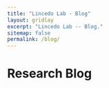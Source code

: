 ```yaml
---
title: "Lincedo Lab - Blog"
layout: gridlay
excerpt: "Lincedo Lab -- Blog."
sitemap: false
permalink: /blog/
---
```


# Research Blog
